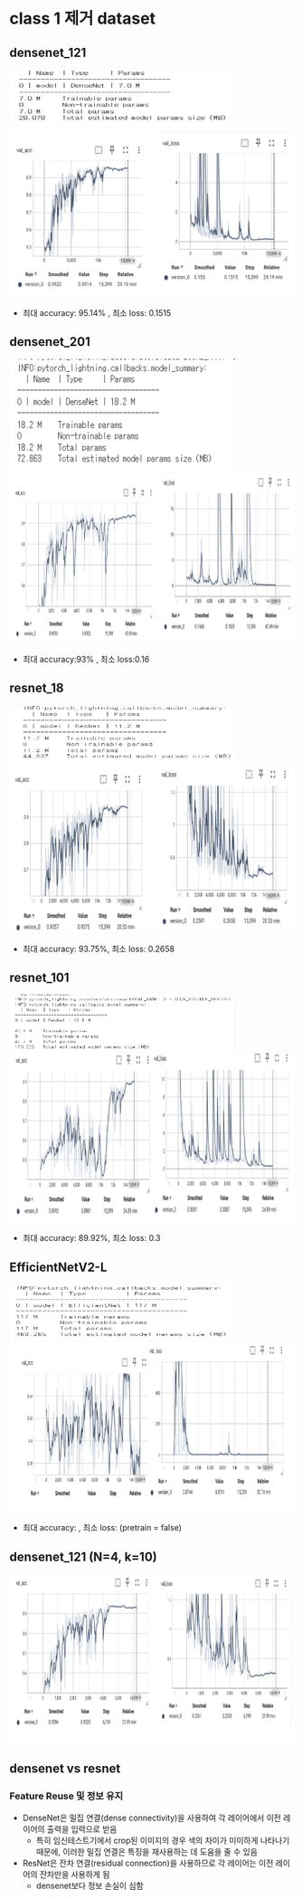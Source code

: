 
# class 1 제거 dataset
## densenet_121
<img src="https://github.com/ces0o/image_/blob/6189f36425833bb18c879e9211332c223a7d7388/d1.png" width="400" height="100">  

<img src="https://github.com/ces0o/image_/blob/ca28bc3ba3166797106bfe8adb328db9bb79754c/densenet121(false).png" width="900" height="300">  

* 최대 accuracy: 95.14% , 최소 loss: 0.1515

## densenet_201
<img src="https://github.com/ces0o/image_/blob/8110211f9582870ebb3951334d9cf4f9d80d2af6/18.2.png" width="400" height="200">  

<img src="https://github.com/ces0o/image_/blob/9edda1c31c1327a190a746a4655ecf3b6286ce41/RRRRR.png" width="900" height="300">  

* 최대 accuracy:93% , 최소 loss:0.16

## resnet_18
<img src="https://github.com/ces0o/image_/blob/add7f64cf01b33bafbba4ed825cc1ffd35dd26f4/resnnnnn.png" width="400" height="100">  

<img src="https://github.com/ces0o/image_/blob/20d453769766848fdbb46572da3e0d03bf67106c/res.png" width="900" height="300">  

* 최대 accuracy: 93.75%, 최소 loss: 0.2658

## resnet_101
<img src="https://github.com/ces0o/image_/blob/825b157dc0749773542c0688f08dd02e9c12b25f/kik.png" width="400" height="100">  

<img src="https://github.com/ces0o/image_/blob/c277f42bfa39bc9a9a3a43e4bb3ce5dbaf08909d/res101.png" width="900" height="300"> 

* 최대 accuracy: 89.92%, 최소 loss: 0.3

## EfficientNetV2-L
<img src="https://github.com/ces0o/image_/blob/c277f42bfa39bc9a9a3a43e4bb3ce5dbaf08909d/eff.png" width="400" height="100"> 

<img src="https://github.com/ces0o/image_/blob/21bf0dd71a5527390d22910bd5b2242b6ef4f104/effrres.png" width="900" height="300">  

* 최대 accuracy: , 최소 loss: (pretrain = false)

## densenet_121 (N=4, k=10)
<img src="https://github.com/ces0o/image_/blob/97fa7e3b22cc62a3b4a0f3416af498fa433f59fd/10.png" width="900" height="300">  

## densenet vs resnet
### Feature Reuse 및 정보 유지  
* DenseNet은 밀집 연결(dense connectivity)을 사용하여 각 레이어에서 이전 레이어의 출력을 입력으로 받음
  * 특히 임신테스트기에서 crop된 이미지의 경우 색의 차이가 미미하게 나타나기 때문에, 이러한 밀집 연결은 특징을 재사용하는 데 도움을 줄 수 있음
* ResNet은 잔차 연결(residual connection)을 사용하므로 각 레이어는 이전 레이어의 잔차만을 사용하게 됨
   * densenet보다 정보 손실이 심함
 


